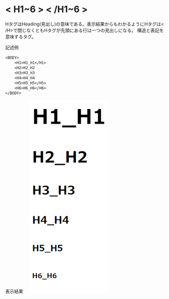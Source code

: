 [](ファイル名はコマンド名.md)
# < H1~6 > < /H1~6 >
HタグはHeading(見出し)の意味である。表示結果からもわかるようにHタグは< /H>で閉じなくともHタグが先頭にある行は一つの見出しになる。
構造と表記を意味するタグ。

記述例 [](変更しない)

```
<BODY>
    <H1>H1_H1</H1>
    <H2>H2_H2
    <H3>H3_H3
    <H4>H4_H4
    <H5>H5_H5</H5>
    <H6>H6_H6</H6>
</BODY>
```

表示結果　[](変更しない)
![](https://raw.githubusercontent.com/YanaSota/kaitaishinsho/main/goto/H%E3%82%BF%E3%82%B0.png)
